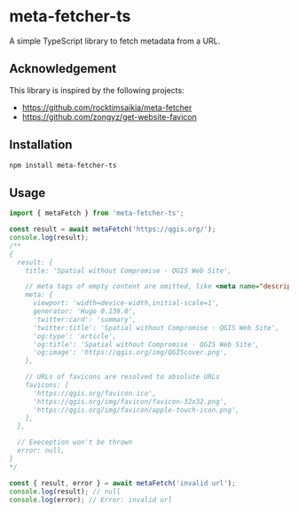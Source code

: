 # meta-fetcher-ts

A simple TypeScript library to fetch metadata from a URL.

## Acknowledgement

This library is inspired by the following projects:

- <https://github.com/rocktimsaikia/meta-fetcher>
- <https://github.com/zongyz/get-website-favicon>

## Installation

```bash
npm install meta-fetcher-ts
```

## Usage

```typescript
import { metaFetch } from 'meta-fetcher-ts';

const result = await metaFetch('https://qgis.org/');
console.log(result);
/**
{
  result: {
    title: 'Spatial without Compromise · QGIS Web Site',

    // meta tags of empty content are omitted, like <meta name="description" content="">
    meta: {
      viewport: 'width=device-width,initial-scale=1',
      generator: 'Hugo 0.139.0',
      'twitter:card': 'summary',
      'twitter:title': 'Spatial without Compromise · QGIS Web Site',
      'og:type': 'article',
      'og:title': 'Spatial without Compromise · QGIS Web Site',
      'og:image': 'https://qgis.org/img/QGIScover.png',
    },

    // URLs of favicons are resolved to absolute URLs
    favicons: [
      'https://qgis.org/favicon.ico',
      'https://qgis.org/img/favicon/favicon-32x32.png',
      'https://qgis.org/img/favicon/apple-touch-icon.png',
    ],
  },

  // Exeception won't be thrown
  error: null,
}
*/

const { result, error } = await metaFetch('invalid url');
console.log(result); // null
console.log(error); // Error: invalid url
```
